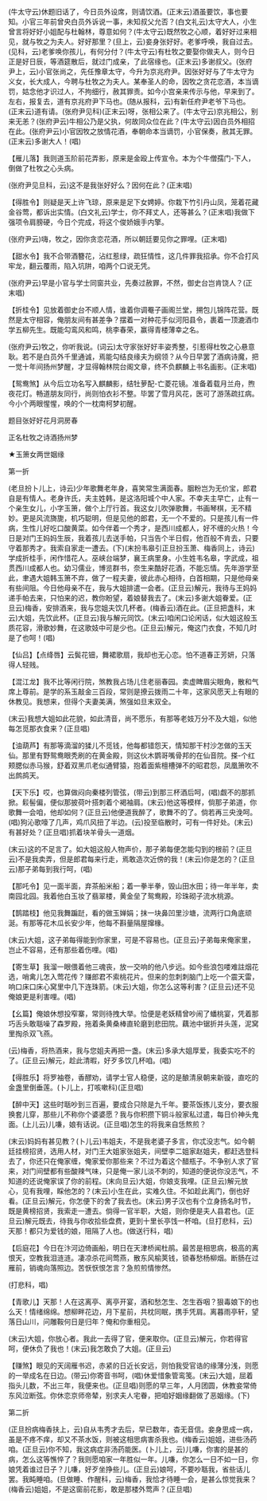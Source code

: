 <!-- { "loadSidebar": true } -->
(牛太守云)休题旧话了，今日员外设席，则请饮酒。(正末云)酒虽要饮，事也要知。小官三年前曾央白员外诉说一事，未知叔父允否？(白文礼云)太守大人，小生曾言将好好小姐配与杜翰林，尊意如何？(牛太守云)既然牧之心顺，着好好过来相见，就与牧之为夫人。好好那里？(旦上，云)妾身张好好。老爹呼唤，我自过去。(见科，云)老爹唤你孩儿，有何分付？(牛太守云)有杜牧之要娶你做夫人，则今日正是好日辰，等酒筵散后，就过门成亲，了此宿缘也。(正末云)多谢叔父。(张府尹上，云)小官张尚之，先任豫章太守，今升为京兆府尹。因张好好与了牛太守为义女，长大成人，今聘与杜牧之为夫人。某奉圣人的命，因牧之贪花恋酒，本当谪罚，姑念他才识过人，不拘细行，赦其罪责。如今小宫亲来传示与他，早来到了。左右，报复去，道有京兆府尹下马也。(随从报科，云)有新任府尹老爷下马也。(正末云)道有请。(张府尹见科)(正末云)呀，张相公来了。(牛太守云)京兆相公，别来无恙？(张府尹云)牛相公乃是父执，何故同众位在此？(牛太守云)因白员外相招在此。(张府尹云)小官因牧之放情花酒，奉朝命本当谪罚，小官保奏，赦其无罪。(正末云)多谢大人！(唱)

【雁儿落】我则道玉阶前花弄影，原来是金殴上传宣令。本为个牛僧孺门-下人，倒做了杜牧之心头病。

(张府尹见旦科，云)这不是我张好好么？因何在此？(正末唱)

【得胜令】则疑是天上许飞琼，原来是足下女娉婷。你栽下竹引丹山凤，笼着花藏金谷莺，都诉出实情。(白文礼云)学士，你不拜丈人，还等甚么？(正末唱)我做下强项令肩膀硬，今日个完成，将这个俊娇娥手内擎。

(张府尹云)嗨，牧之，因你贪恋花酒，所以朝廷要见你之罪哩。(正末唱)

【甜水令】我不合带酒簪花，沾红惹绿，疏狂情性，这几件罪我招承。你不合打风牢龙，翻云覆雨，陷入坑阱，咱两个口说无凭。

(张府尹云)早是小官与学士同窗共业，先奏过赦罪，不然，御史台岂肯饶人？(正末唱)

【折桂令】见放着御史台不顺人情，谁着你调罨子画阁兰堂，搠包儿锦阵花营。既然是太守相容，俺朋友间有甚差争？摆着一对种花手似河阳县令，裹着一顶漉酒巾学五柳先生。既能勾鸾风和鸣，桃李春荣，赢得青楼薄幸之名。

(张府尹云)牧之，你听我说。(词云)太守家张好好丰姿秀整，引惹得杜牧之心悬意耿。若不是白员外千里通诚，焉能勾结良缘夫为纲领？从今日早罢了酒病诗魔，把一觉十年间扬州梦醒，才显得翰林院台阁文章，终不负麒麟上书名画影。(正末唱)

【鸳鸯煞】从今后立功名写入麒麟影，结牡萝配-亡菱花镜。准备着载月兰舟，煦夜花灯。畅道朋友同行，尚则怕衣衫不整。毕罢了雪月风花，医可了游荡疏扛病。今小个两眼惺惺，唤的个一枕南柯梦初醒。

题目张好好花月洞房春

正名杜牧之诗酒扬州梦
　

★玉箫女两世姻缘

第一折

(老旦扮卜儿上，诗云)少年歌舞老年身，喜笑常生满面春。胭粉岂为无价宝，郎君自是有情人。老身许氏，夫主姓韩，是这洛阳城个中人家。不幸夫主早亡，止有一个亲生女儿，小字玉箫，做个上厅行首。我这女儿吹弹歌舞，书画琴棋，无不精妙。更是风流旖旎，机巧聪明，但是见他的郎君，无一个不爱的。只是孩儿有一件病，生性儿好吃口酸黄菜。如今伴着一个秀才，是西川成都人，好不缠的火热！今日是对门王妈妈生辰，我着孩儿去送手帕，只当告个半日假，他百般不肯去，只要守着那秀才。我索自家走一遭去。(下)(末扮韦皋引正旦扮玉萧、梅香同上，诗云)学成折桂手，闲作惜花人。巫峡台端梦，襄王病里身。小生姓韦名皋，字武成，祖贯西川成都人也。幼习儒业，博览群书，奈生来酷好花酒，不能忘情。先年游学至此，聿遇大姐韩玉箫不弃，做了一程夫妻，彼此赤心相待，白首相期，只是他母亲有些间阻。今日他母亲不在，我与大姐排遣一会者。(正旦云)解元，我待与王妈妈递手帕去来，只怕来的迟，教你盼望，着娘替我去了。(末云)多谢大姐眷爱。(正旦云)梅香，安排酒来，我与您姐夫饮几杯者。(梅香云)酒在此。(正旦把盏科，末云)大姐，先饮此杯。(正旦云)我与解元同饮。(末云)咱闲口论闲话，似大姐这般玉质花容，滑歌妙舞，在这歌妓中可是少也。(正旦云)解元，俺这门衣食，不知几时是了也呵！(唱)

【仙吕】【点绛唇】云鬓花钿，舞裙歌扇，我却也无心恋。怕不道春正芳妍，只落得人轻贱。

【混江龙】我不比等闲行院，煞教我占场儿住老丽春园。卖虚睥眉尖眼角，散和气席上尊前。是学的系玉敲金三百段，常则是撩云拨雨二十年，这家风愿天上有眼的休教见。我想来，但得个夫妻美满，煞强如旦末双全。

(末云)我想大姐如此花貌，如此清音，尚不愿乐，有那等老妓万分不及大姐，似他每怎觅那衣食来？(正旦唱)

【油葫芦】有那等滴溜的猱儿不觅钱，他每都错怨天，情知那干村沙怎做的玉天仙。那里有野鸳鸯眼秃刷的在黄金殿，则这伙木鹦哥嘴骨邦的在仙音院。搽-个红颊腮似赤马猴，舒着双黑爪老似通臂猿，抱着面紫檀槽弹不的昭君怨，凤凰箫吹不出鹧鸪天。

【天下乐】哎，也算做闷向秦楼列管弦，(带云)到那三杯酒后呵，(唱)觑不的那抓掀。鬏髻偏，便似那披荷叶搭刺着个褐袖肩。(末云)他这等模样，倘那子弟道，你歌舞一会咱，他却如何？(正旦云)他便道我醉了，歌舞不的了。倘若再三央浼呵。(唱)狗沁歌嚎了几声，鸡爪风扭了半边。(云)投至临散时，可有一件好处。(末云)有甚好处？(正旦唱)抓着块羊骨头一道烟。

(末云)这的不足言了。如大姐这般人物声价，那子弟每便怎能勾到的根前？(正旦云)不是我卖弄，但是郎君每来行走，焉敢造次近傍的我！(末云)你是怎的？(正旦云)那子弟每到我行呵，(唱)

【那吒令】见一面半面，弃茶船米船；着一拳半拳，毁山田水田；待一年半年，卖南园北园。我着他白玉妆了翡翠楼，黄金垒了鸳鸯殿，珍珠砌子流水桃源。

【鹊踏枝】他见我舞蹁跹，看的做玉婵娟；抹一块鼻凹里沙塘，流两行口角底顽涎。有那等花木瓜长安少年，他每不斟量隔屋撺椽。

(末云)大姐，这子弟每得能到你家里，可是不容易也。(正旦云)子弟每来俺家里，岂止不容易，还有那些着伤哩。(唱)

【寄生草】我溜一眼偎着他三魂丧，放一交响的他八步远。如今些浪包喽难註烟花选，哨禽儿怎入莺花传？赚郎君不索桃花片。但来的忽刺刺脑门上吃一个震天雷，响口床口床心窝里中几下连珠箭。(末云)大姐，你怎么这等利害？(正旦云)还不见俺娘更是利害哩。(唱)

【幺篇】俺娘休想投窄寨，常则待拽大举。恰便是老妖精曾吵闹了蟠桃宴，凭着那巧舌头敢聒噪了森罗殿，拖着条黄桑棒直轮磨到悲田院。藕池中锯折并头莲，泥窝里掏杀双飞燕。

(云)梅香，将热酒来，我与您姐夫再把一盏。(末云)多承大姐厚爱，我委实吃不的了。(正旦云)解元，趁此清暇，好歹多饮几杯咱。(唱)

【得胜乐】将罗袖卷，香醪劝，请学士官人稳便，这的是酿清泉朝来新镟，直吃的金盏里倒垂莲。(卜儿上，打咳嗽科)(正旦唱)

【醉中天】这些时聒吵到三百遍，要成合只除是九千年。要茶饭拣儿支分，要衣服换套儿穿，那些儿不称你个婆婆愿？我与你积攒下铜斗般家私过遣，每日价神头鬼面。(上儿云)儿嗛，娘有话说。(正旦唱)怎生的将我来自恁熬煎？

(末云)妈妈有甚见教？(卜儿云)韦姐夫，不是我老婆子多言，你忒没志气。如今朝廷挂榜招贤，选用人材，对门王大姐家张姐夫，间壁李二姐家赵姐夫，都赶选登科去了，你还只在俺家缠，俺家爱你那些来？不过为着这个醋瓶子。不争别人求了官来，对门间壁都有些酸辣气味，只是俺一家儿淡不刺的，知道的便说你没志气，不知道的还说俺家误了你的前程。(末向旦云)大姐，你娘支我哩。(正旦云)解元放心，见有我哩，睬他怎的？(末云)小生在此，实难久住。不如趁此离门，倒也好看。(正旦云)解元，你怎便下的舍了我去也。(末云)男子汉也有个立身扬名时节，既是黄榜招贤，我索走一遭去。倘得一官半职，大姐，则你便是夫人县君也。(正旦云)解元既去，待我与你收拾些盘费，更到十里长亭饯一杯咱。(旦打悲科，云)天那！都只为爱钱的娘，阻隔了人也。(做送行科，唱)

【后庭花】今日在汴河边倚画船，明日在天津桥闻杜鹃。最苦是相思病，极高的离恨天，空教我泪涟涟。凄凉杀花间莺燕，散东风榆荚钱，锁春愁杨柳烟。断肠在过雁前，销魂向落照边。苦恹恹恨怎言？急煎煎情惨然。

(打悲科，唱)

【青歌儿】天那！人在这离亭、离亭开宴，酒和愁怎生、怎生吞咽？狠毒娘下的也么天！情绪绵绵。想柳畔花边，月下星前，共枕同眠，携手凭肩。离暮雨亭轩，望落日山川，问雕鞍何日是归年？俺和你重相见。

(末云)大姐，你放心者。我此一去得了官，便来取你。(正旦云)解元，你若得官呵，便休负了我也！(末云)我怎敢负了大姐。(正旦云)

【赚煞】眼见的天阔雁书迟，赤紧的日近长安远，则怕我受官诰的缘薄分浅，则愿的一举成名在日边。(带云)你寄音书呵，(唱)休爱惜象管鸾笺。(末云)大姐，屈着指头儿数，不出三年，我便来也。(正旦唱)则愿的早三年，人月团圆，休教妾常倚东风泣断弦。你休恋京师帝辇，别求夫人宅眷，把咱好姻缘翻做了恶姻缘。(下)

第二折

(正旦扮病梅香扶上，云)自从韦秀才去后，早已数年，杳无音信。妾身思成一病，虽是不疼不痒，却又不茶水饭，则被这相思病害杀我也。(梅香云)姐姐，进些汤药咱。(正旦云)你不知，我这病症非汤药能医。(卜儿上，云)儿嗛，你害的是甚的病，怎么这等憔悴了？我则愿咱家一年胜似一年。儿嗛，你怎么一日不如一日，你娘凭着谁过日子？儿嗛，好歹坐挣些儿。(正旦云)娘呵，不要吵聒我，省些话儿罢。我盹睡咱。(旦做睡、作醒科，云)梅香，我恰才待睡一会，是甚么惊觉我来？(梅香云)姐姐，不是这窗前花影，敢是那楼外莺声？(正旦唱)

